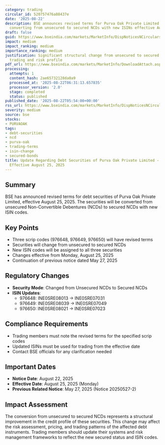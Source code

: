 ```yaml
---
category: trading
circular_id: 520757476a88437e
date: '2025-08-22'
description: BSE announces revised terms for Purva Oak Private Limited debt securities,
  converting from unsecured to secured NCDs with new ISINs effective August 25, 2025.
draft: false
guid: https://www.bseindia.com/markets/MarketInfo/DispNoticesNCirculars.aspx?Noticeid={BF1E4C29-D883-46B4-A8AB-A3554919FA78}&noticeno=20250822-2&dt=08/22/2025&icount=2&totcount=2&flag=0
impact: medium
impact_ranking: medium
importance_ranking: medium
justification: Significant structural change from unsecured to secured NCDs affects
  trading and risk profile
pdf_url: https://www.bseindia.com/markets/MarketInfo/DownloadAttach.aspx?id=20250822-2&attachedId=
processing:
  attempts: 1
  content_hash: 2ae65732128da0a9
  processed_at: '2025-08-22T06:31:13.657835'
  processor_version: '2.0'
  stage: completed
  status: published
published_date: '2025-08-22T05:54:00+00:00'
rss_url: https://www.bseindia.com/markets/MarketInfo/DispNoticesNCirculars.aspx?Noticeid={BF1E4C29-D883-46B4-A8AB-A3554919FA78}&noticeno=20250822-2&dt=08/22/2025&icount=2&totcount=2&flag=0
severity: medium
source: bse
stocks:
- PURVAOAK
tags:
- debt-securities
- ncd
- purva-oak
- trading-terms
- isin-change
- secured-bonds
title: Update Regarding Debt Securities of Purva Oak Private Limited - Revised Terms
  Effective August 25, 2025
---
```


## Summary

BSE has announced revised terms for debt securities of Purva Oak Private Limited, effective August 25, 2025. The securities will be converted from unsecured Non-Convertible Debentures (NCDs) to secured NCDs with new ISIN codes.

## Key Points

- Three scrip codes (976648, 976649, 976650) will have revised terms
- Securities will change from unsecured to secured NCDs
- New ISIN codes will be assigned to all three securities
- Changes effective from Monday, August 25, 2025
- Continuation of previous notice dated May 27, 2025

## Regulatory Changes

- **Security Mode**: Changed from Unsecured NCDs to Secured NCDs
- **ISIN Updates**:
  - 976648: INE0SRE08013 → INE0SRE07031
  - 976649: INE0SRE08039 → INE0SRE07049
  - 976650: INE0SRE08021 → INE0SRE07023

## Compliance Requirements

- Trading members must note the revised terms for the specified scrip codes
- Updated ISINs must be used for trading from the effective date
- Contact BSE officials for any clarification needed

## Important Dates

- **Notice Date**: August 22, 2025
- **Effective Date**: August 25, 2025 (Monday)
- **Previous Related Notice**: May 27, 2025 (Notice 20250527-2)

## Impact Assessment

The conversion from unsecured to secured NCDs represents a structural improvement in the credit profile of these securities. This change may affect the risk assessment, pricing, and trading patterns of the affected debt instruments. Trading members should update their systems and risk management frameworks to reflect the new secured status and ISIN codes.